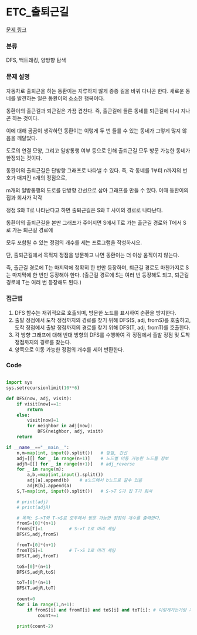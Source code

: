 # ETC_출퇴근길

[문제 링크](https://softeer.ai/practice/6248)


### 분류

DFS, 백트래킹, 양방향 탐색


### 문제 설명

자동차로 출퇴근을 하는 동환이는 지루하지 않게 종종 길을 바꿔 다니곤 한다. 새로운 동네를 발견하는 일은 동환이의 소소한 행복이다.

동환이의 출근길과 퇴근길은 가끔 겹친다. 즉, 출근길에 들른 동네를 퇴근길에 다시 지나곤 하는 것이다.

이에 대해 곰곰이 생각하던 동환이는 이렇게 두 번 들를 수 있는 동네가 그렇게 많지 않음을 깨달았다.

도로의 연결 모양, 그리고 일방통행 여부 등으로 인해 출퇴근길 모두 방문 가능한 동네가 한정되는 것이다.

동환이의 출퇴근길은 단방향 그래프로 나타낼 수 있다. 즉, 각 동네를 1부터 n까지의 번호가 매겨진 n개의 정점으로,

m개의 일방통행의 도로를 단방향 간선으로 삼아 그래프를 만들 수 있다. 이때 동환이의 집과 회사가 각각

정점 S와 T로 나타난다고 하면 출퇴근길은 S와 T 사이의 경로로 나타난다.

동환이의 출퇴근길을 본딴 그래프가 주어지면 S에서 T로 가는 출근길 경로와 T에서 S로 가는 퇴근길 경로에

모두 포함될 수 있는 정점의 개수를 세는 프로그램을 작성하시오.

단, 출퇴근길에서 목적지 정점을 방문하고 나면 동환이는 더 이상 움직이지 않는다.

즉, 출근길 경로에 T는 마지막에 정확히 한 번만 등장하며, 퇴근길 경로도 마찬가지로 S는 마지막에 한 번만 등장해야 한다. (출근길 경로에 S는 여러 번 등장해도 되고, 퇴근길 경로에 T는 여러 번 등장해도 된다.)



### 접근법
1. DFS 함수는 재귀적으로 호출되며, 방문한 노드를 표시하여 순환을 방지한다.
2. 출발 정점에서 도착 정점까지의 경로를 찾기 위해 DFS(S, adj, fromS)를 호출하고, 도착 정점에서 출발 정점까지의 경로를
   찾기 위해 DFS(T, adj, fromT)를 호출한다.
3. 각 방향 그래프에 대해 반대 방향의 DFS를 수행하여 각 정점에서 출발 정점 및 도착 정점까지의 경로를 찾는다.
4. 양쪽으로 이동 가능한 정점의 개수를 세어 반환한다.

### Code
```python

import sys
sys.setrecursionlimit(10**6)

def DFS(now, adj, visit):
    if visit[now]==1:
        return
    else:
        visit[now]=1
        for neighbor in adj[now]:
            DFS(neighbor, adj, visit)
    return

if __name__=="__main__":
    n,m=map(int, input().split())   # 정점, 간선 
    adj=[[] for _ in range(n+1)]    # 노드별 이동 가능한 노드들 정보
    adjR=[[] for _ in range(n+1)]   # adj_reverse
    for _ in range(m):
        a,b,=map(int,input().split())
        adj[a].append(b)    # a노드에서 b노드로 갈수 있음
        adjR[b].append(a)
    S,T=map(int, input().split())   # S->T S가 집 T가 회사

    # print(adj)
    # print(adjR)

    # 목적: S->T와 T->S로 모두에서 방문 가능한 정점의 개수를 출력한다.
    fromS=[0]*(n+1)
    fromS[T]=1          # S->T 1로 미리 세팅
    DFS(S,adj,fromS)

    fromT=[0]*(n+1)
    fromT[S]=1          # T->S 1로 미리 세팅
    DFS(T,adj,fromT)

    toS=[0]*(n+1)
    DFS(S,adjR,toS)

    toT=[0]*(n+1)
    DFS(T,adjR,toT)
    
    count=0
    for i in range(1,n+1):
        if fromS[i] and fromT[i] and toS[i] and toT[i]: # 이렇게가는거랑 저렇게 가는거랑 모두 1일때만
            count+=1

    print(count-2)

```
